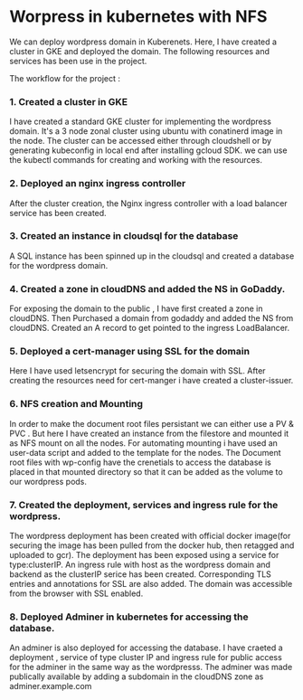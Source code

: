 # Worpress in kubernetes with NFS

We can deploy wordpress domain in Kuberenets. Here, I have created a cluster in GKE and deployed the domain. The following resources and services has been use in the project.

The workflow for the project :
### 1. Created a cluster in GKE 

I have created a standard GKE cluster for implementing the wordpress domain. It's a 3 node zonal cluster using ubuntu  with conatinerd image in the node. 
The cluster can be accessed either through cloudshell or by generating kubeconfig in local end after installing gcloud SDK. we can use the kubectl commands for creating and working with the resources.

### 2. Deployed an nginx ingress controller
After the cluster creation, the Nginx ingress controller with a load balancer service has been created.


### 3. Created an instance in cloudsql for the database
A SQL instance has been spinned up in the cloudsql and created a database for the wordpress domain.

### 4. Created a zone in cloudDNS and added the NS in GoDaddy.
For exposing the domain to the public , I have first created a zone in cloudDNS. Then Purchased a domain from godaddy and added the NS from cloudDNS. Created an A record to get pointed to the ingress LoadBalancer.

### 5. Deployed a cert-manager using SSL for the domain
Here I have used letsencrypt for securing the domain with SSL. After creating the resources need for cert-manger i have created a cluster-issuer.

### 6. NFS creation and Mounting
In order to make the document root files persistant we can either use a PV & PVC . But here I have created an instance from the filestore and mounted it as NFS mount on all the nodes. For automating mounting i have used an user-data script and added to the template for the nodes. The Document root files with wp-config have the crenetials to access the database is placed in that mounted directory so that it can be added as the volume to our wordpress pods.

### 7. Created the deployment, services and ingress rule for the wordpress.
The wordpress deployment has been created with official docker image(for securing the image has been pulled from the docker hub, then retagged and uploaded to gcr). The deployment has been exposed using a service for type:clusterIP. An ingress rule with host as the wordpress domain and backend as the clusterIP serice has been created. Corresponding TLS entries and annotations for SSL are also added.
The domain was accessible from the browser with SSL enabled.

### 8. Deployed Adminer in kubernetes for accessing the database.

An adminer is also deployed for accessing the database. I have craeted a deployment , service of type cluster IP and ingress rule for public access for the adminer in the same way as the wordpresss. The adminer was made publically available by adding a subdomain in the cloudDNS zone as adminer.example.com
